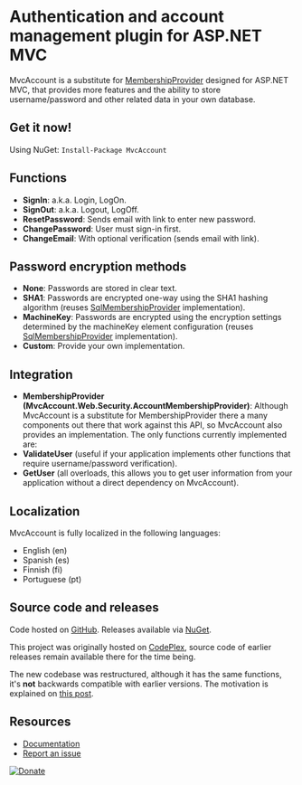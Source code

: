 Authentication and account management plugin for ASP.NET MVC
============================================================
MvcAccount is a substitute for [MembershipProvider][1] designed for ASP.NET MVC, that provides more features and the ability to store username/password and other related data in your own database.

Get it now!
-----------
Using NuGet: `Install-Package MvcAccount`

Functions
---------
- **SignIn**: a.k.a. Login, LogOn.
- **SignOut**: a.k.a. Logout, LogOff.
- **ResetPassword**: Sends email with link to enter new password.
- **ChangePassword**: User must sign-in first.
- **ChangeEmail**: With optional verification (sends email with link).

Password encryption methods
---------------------------
- **None**: Passwords are stored in clear text.
- **SHA1**: Passwords are encrypted one-way using the SHA1 hashing algorithm (reuses [SqlMembershipProvider][2] implementation).
- **MachineKey**: Passwords are encrypted using the encryption settings determined by the machineKey element configuration (reuses [SqlMembershipProvider][2] implementation).
- **Custom**: Provide your own implementation.

Integration
-----------
- **MembershipProvider (MvcAccount.Web.Security.AccountMembershipProvider)**: Although MvcAccount is a substitute for MembershipProvider there a many components out there that work against this API, so MvcAccount also provides an implementation. The only functions currently implemented are:
 - **ValidateUser** (useful if your application implements other functions that require username/password verification).
 - **GetUser** (all overloads, this allows you to get user information from your application without a direct dependency on MvcAccount).

Localization
------------
MvcAccount is fully localized in the following languages:

- English (en)
- Spanish (es)
- Finnish (fi)
- Portuguese (pt)

Source code and releases
------------------------
Code hosted on [GitHub][3]. Releases available via [NuGet][4].

This project was originally hosted on [CodePlex][5], source code of earlier releases remain available there for the time being.

The new codebase was restructured, although it has the same functions, it's **not** backwards compatible with earlier versions. The motivation is explained on [this post][6].

Resources
---------
- [Documentation](https://github.com/maxtoroq/MvcAccount/wiki)
- [Report an issue](https://github.com/maxtoroq/MvcAccount/issues)

<a href="https://github.com/maxtoroq/MvcAccount/wiki/Donate"><img src="http://maxtoroq.users.sourceforge.net/donate/paypal/btn_donate_SM.gif" alt="Donate"/></a>

[1]: http://msdn.microsoft.com/library/system.web.security.membershipprovider
[2]: http://msdn.microsoft.com/library/system.web.security.sqlmembershipprovider
[3]: https://github.com/maxtoroq/MvcAccount
[4]: http://www.nuget.org/packages/MvcAccount
[5]: http://mvcaccount.codeplex.com/
[6]: http://maxtoroq.blogspot.com/2013/02/aspnet-mvc-workflow-per-controller.html
